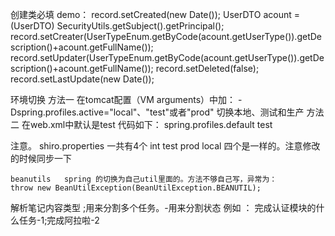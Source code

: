 创建类必填 demo：
record.setCreated(new Date());
			UserDTO acount = (UserDTO) SecurityUtils.getSubject().getPrincipal();
			record.setCreater(UserTypeEnum.getByCode(acount.getUserType()).getDescription()+acount.getFullName());
			record.setUpdater(UserTypeEnum.getByCode(acount.getUserType()).getDescription()+acount.getFullName());
			record.setDeleted(false);
			record.setLastUpdate(new Date());
			
			
环境切换 
	方法一 
		在tomcat配置（VM arguments）中加： 
			-Dspring.profiles.active="local"、"test"或者"prod" 切换本地、测试和生产
	方法二
		在web.xml中默认是test 代码如下：
			<context-param>
				<param-name>spring.profiles.default</param-name>
				<param-value>test</param-value>
			</context-param>
			
注意。
	shiro.properties 一共有4个 int test prod local  四个是一样的。注意修改的时候同步一下
	
	
	beanutils   spring 的切换为自己util里面的。方法不够自己写，异常为：
	throw new BeanUtilException(BeanUtilException.BEANUTIL);
	
	
	
解析笔记内容类型  ;用来分割多个任务。-用来分割状态  例如  ：     完成认证模块的什么任务-1;完成阿拉啦-2